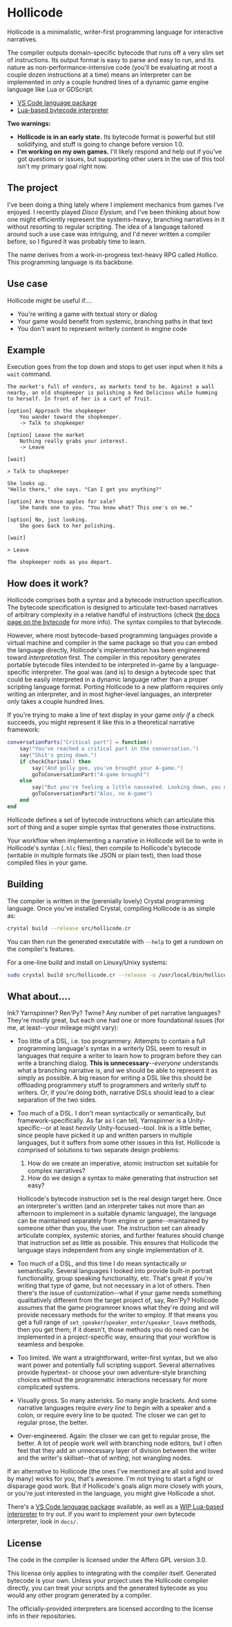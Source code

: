 # Hollicode

Hollicode is a minimalistic, writer-first programming language for interactive narratives.

The compiler outputs domain-specific bytecode that runs off a very slim set of instructions. Its output format is easy to parse and easy to run, and its nature as non-performance-intensive code (you'll be evaluating at most a couple dozen instructions at a time) means an interpreter can be implemented in only a couple hundred lines of a dynamic game engine language like Lua or GDScript.

* [VS Code language package](https://github.com/spindlebink/hollicode-vscode)
* [Lua-based bytecode interpreter](https://github.com/spindlebink/hollicode-lua)

**Two warnings:**
* **Hollicode is in an early state.** Its bytecode format is powerful but still solidifying, and stuff is going to change before version 1.0.
* **I'm working on my own games.** I'll likely respond and help out if you've got questions or issues, but supporting other users in the use of this tool isn't my primary goal right now.

## The project

I've been doing a thing lately where I implement mechanics from games I've enjoyed. I recently played *Disco Elysium,* and I've been thinking about how one might efficiently represent the systems-heavy, branching narratives in it without resorting to regular scripting. The idea of a language tailored around such a use case was intriguing, and I'd never written a compiler before, so I figured it was probably time to learn.

The name derives from a work-in-progress text-heavy RPG called *Hollico.* This programming language is its backbone.

## Use case

Hollicode might be useful if....
* You're writing a game with textual story or dialog
* Your game would benefit from systemic, branching paths in that text
* You don't want to represent writerly content in engine code

## Example

Execution goes from the top down and stops to get user input when it hits a `wait` command.

```
The market's full of vendors, as markets tend to be. Against a wall nearby, an old shopkeeper is polishing a Red Delicious while humming to herself. In front of her is a cart of fruit.

[option] Approach the shopkeeper
	You wander toward the shopkeeper.
	-> Talk to shopkeeper

[option] Leave the market
	Nothing really grabs your interest.
	-> Leave

[wait]

> Talk to shopkeeper

She looks up.
"Hello there," she says. "Can I get you anything?"

[option] Are those apples for sale?
	She hands one to you. "You know what? This one's on me."

[option] No, just looking.
	She goes back to her polishing.

[wait]

> Leave

The shopkeeper nods as you depart.
```

## How does it work?

Hollicode comprises both a syntax and a bytecode instruction specification. The bytecode specification is designed to articulate text-based narratives of arbitrary complexity in a relative handful of instructions (check [the docs page on the bytecode](https://github.com/spindlebink/hollicode/blob/main/docs/BYTECODE.md) for more info). The syntax compiles to that bytecode.

However, where most bytecode-based programming languages provide a virtual machine and compiler in the same package so that you can embed the language directly, Hollicode's implementation has been engineered toward *interpretation* first. The compiler in this repository generates portable bytecode files intended to be interpreted in-game by a language-specific interpreter. The goal was (and is) to design a bytecode spec that could be easily interpreted in a dynamic language rather than a proper scripting language format. Porting Hollicode to a new platform requires only writing an interpreter, and in most higher-level languages, an interpreter only takes a couple hundred lines.

If you're trying to make a line of text display in your game *only if* a check succeeds, you might represent it like this in a theoretical narrative framework:
```lua
conversationParts["Critical part"] = function()
	say("You've reached a critical part in the conversation.")
	say("Shit's going down.")
	if checkCharisma() then
		say("And golly gee, you've brought your A-game.")
		goToConversationPart("A-game brought")
	else
		say("But you're feeling a little nauseated. Looking down, you notice a toothpaste stain on your necktie.")
		goToConversationPart("Alas, no A-game")
	end
end
```

Hollicode defines a set of bytecode instructions which can articulate this sort of thing and a super simple syntax that generates those instructions.

Your workflow when implementing a narrative in Hollicode will be to write in Hollicode's syntax (`.hlc` files), then compile to Hollicode's bytecode (writable in multiple formats like JSON or plain text), then load those compiled files in your game.

## Building

The compiler is written in the (perenially lovely) Crystal programming language. Once you've installed Crystal, compiling Hollicode is as simple as:

```sh
crystal build --release src/hollicode.cr
```

You can then run the generated executable with `--help` to get a rundown on the compiler's features.

For a one-line build and install on Linuxy/Unixy systems:

```sh
sudo crystal build src/hollicode.cr --release -o /usr/local/bin/hollicode
```

## What about....

Ink? Yarnspinner? Ren'Py? Twine? Any number of pet narrative languages? They're mostly great, but each one had one or more foundational issues (for me, at least--your mileage might vary):
* Too little of a DSL, i.e. too programmery. Attempts to contain a full programming language's syntax in a writerly DSL seem to result in languages that require a writer to learn how to program before they can write a branching dialog. **This is unnecessary**--*everyone* understands what a branching narrative is, and we should be able to represent it as simply as possible. A big reason for writing a DSL like this should be offloading programmery stuff to programmers and writerly stuff to writers. Or, if you're doing both, narrative DSLs should lead to a clear separation of the two sides.
* Too much of a DSL. I don't mean syntactically or semantically, but framework-specifically. As far as I can tell, Yarnspinner is a Unity-specific--or at least *heavily* Unity-focused--tool. Ink is a little better, since people have picked it up and written parsers in multiple languages, but it suffers from some other issues in this list. Hollicode is comprised of solutions to two separate design problems:
	
	1. How do we create an imperative, atomic instruction set suitable for complex narratives?
	2. How do we design a syntax to make generating that instruction set easy?

	Hollicode's bytecode instruction set is the real design target here. Once an interpreter's written (and an interpreter takes not more than an afternoon to implement in a suitable dynamic language), the language can be maintained separately from engine or game--maintained by someone other than you, the user. The instruction set can already articulate complex, systemic stories, and further features should change that instruction set as little as possible. This ensures that Hollicode the language stays independent from any single implementation of it.
* Too much of a DSL, and this time I do mean syntactically or semantically. Several languages I looked into provide built-in portrait functionality, group speaking functionality, etc. That's great if you're writing that type of game, but not necessary in a lot of others. Then there's the issue of customization--what if your game needs something qualitatively different from the target project of, say, Ren'Py? Hollicode assumes that the game programmer knows what they're doing and will provide necessary methods for the writer to employ. If that means you get a full range of `set_speaker`/`speaker_enter`/`speaker_leave` methods, then you get them; if it doesn't, those methods you do need can be implemented in a project-specific way, ensuring that your workflow is seamless and bespoke.
* Too limited. We want a straightforward, writer-first syntax, but we also want power and potentially full scripting support. Several alternatives provide hypertext- or choose your own adventure-style branching choices without the programmatic interactions necessary for more complicated systems.
* Visually gross. So many asterisks. So many angle brackets. And some narrative languages require *every line* to begin with a speaker and a colon, or require every line to be quoted. The closer we can get to regular prose, the better.
* Over-engineered. Again: the closer we can get to regular prose, the better. A lot of people work well with branching node editors, but I often feel that they add an unnecessary layer of division between the writer and the writer's skillset--that of *writing*, not wrangling nodes.

If an alternative to Hollicode (the ones I've mentioned are all solid and loved by many) works for you, that's awesome. I'm not trying to start a fight or disparage good work. But if Hollicode's goals align more closely with yours, or you're just interested in the language, you might give Hollicode a shot.

There's a [VS Code language package](https://github.com/spindlebink/hollicode-vscode) available, as well as a [WIP Lua-based interpreter](https://github.com/spindlebink/hollicode-lua) to try out. If you want to implement your own bytecode interpreter, look in `docs/`.

## License

The code in the compiler is licensed under the Affero GPL version 3.0.

This license only applies to integrating with the compiler itself. Generated bytecode is your own. Unless your project uses the Hollicode compiler directly, you can treat your scripts and the generated bytecode as you would any other program generated by a compiler.

The officially-provided interpreters are licensed according to the license info in their repositories.
